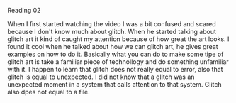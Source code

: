 Reading 02 

When I first started watching the video I was a bit confused and scared because I don't know much about glitch. When he started talking about glitch art it kind of caught my attention because of how great the art looks. I found it cool when he talked about how we can glitch art, he gives great examples on how to do it. Basically what you can do to make some tipe of glitch art is take a familiar piece of technollogy and do something unfamiliar with it. I happen to learn that glitch does not really equal to error, also that glitch is equal to unexpected. I did not know that a glitch was an unexpected moment in a system that calls attention to that system. Glitch also dpes not equal to a file.
